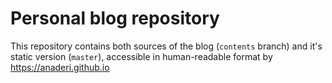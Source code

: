 # Personal blog repository

This repository contains both sources of the blog (`contents` branch) and it's static version (`master`), accessible in human-readable format by https://anaderi.github.io